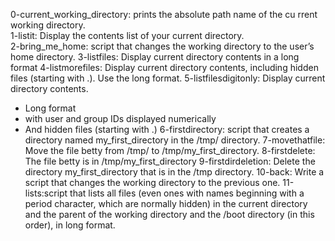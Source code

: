 0-current_working_directory: prints the absolute path name of the cu
rrent working directory.                                          
1-listit: Display the contents list of your current directory.    
2-bring_me_home: script that changes the working directory to the 
user’s home directory.
3-listfiles: Display current directory contents in a long format
4-listmorefiles: Display current directory contents, including hidden files (starting with .). Use the long format.
5-listfilesdigitonly: Display current directory contents.
* Long format
* with user and group IDs displayed numerically
* And hidden files (starting with .)
6-firstdirectory: script that creates a directory named my_first_directory in the /tmp/ directory.
7-movethatfile: Move the file betty from /tmp/ to /tmp/my_first_directory.
8-firstdelete: The file betty is in /tmp/my_first_directory
9-firstdirdeletion: Delete the directory my_first_directory that is in the /tmp directory.
10-back: Write a script that changes the working directory to the previous one.
11-lists:script that lists all files (even ones with names beginning with a period character, which are normally hidden) in the current directory and the parent of the working directory and the /boot directory (in this order), in long format.
